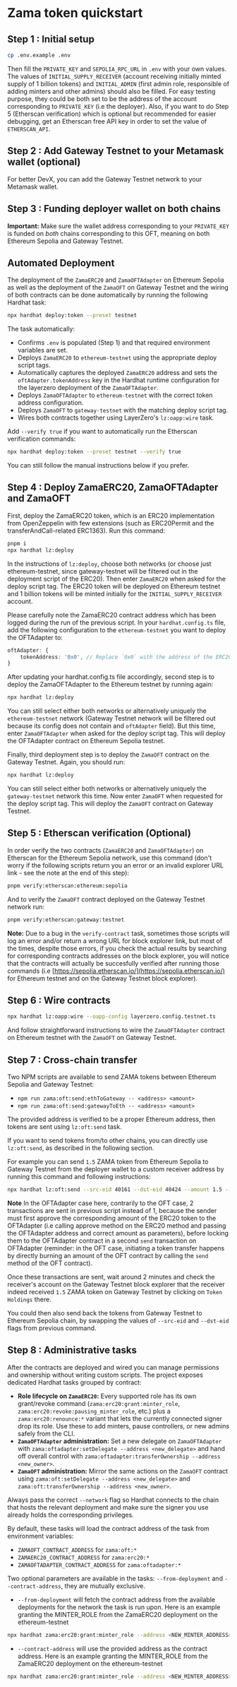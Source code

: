 # Zama token quickstart

## Step 1 : Initial setup

```bash
cp .env.example .env
```

Then fill the `PRIVATE_KEY` and `SEPOLIA_RPC_URL` in `.env` with your own values.
The values of `INITIAL_SUPPLY_RECEIVER` (account receiving initially minted supply of 1 billion tokens) and `INITIAL_ADMIN` (first admin role, responsible of adding minters and other admins) should also be filled. For easy testing purpose, they could be both set to be the address of the account corresponding to `PRIVATE_KEY` (i.e the deployer).
Also, if you want to do Step 5 (Etherscan verification) which is optional but recommended for easier debugging, get an Etherscan free API key in order to set the value of `ETHERSCAN_API`.

## Step 2 : Add Gateway Testnet to your Metamask wallet (optional)

For better DevX, you can add the Gateway Testnet network to your Metamask wallet.

## Step 3 : Funding deployer wallet on both chains

**Important:** Make sure the wallet address corresponding to your `PRIVATE_KEY` is funded on _both_ chains corresponding to this OFT, meaning on both Ethereum Sepolia and Gateway Testnet.

## Automated Deployment

The deployment of the `ZamaERC20` and `ZamaOFTAdapter` on Ethereum Sepolia as well as the deployment of the `ZamaOFT` on Gateway Testnet and the wiring of both contracts can be done automatically by running the following Hardhat task:

```bash
npx hardhat deploy:token --preset testnet
```

The task automatically:

- Confirms `.env` is populated (Step 1) and that required environment variables are set.
- Deploys `ZamaERC20` to `ethereum-testnet` using the appropriate deploy script tags.
- Automatically captures the deployed `ZamaERC20` address and sets the `oftAdapter.tokenAddress` key in the Hardhat runtime configuration for the layerzero deployment of the `ZamaOFTAdapter`.
- Deploys `ZamaOFTAdapter` to `ethereum-testnet` with the correct token address configuration.
- Deploys `ZamaOFT` to `gateway-testnet` with the matching deploy script tag.
- Wires both contracts together using LayerZero's `lz:oapp:wire` task.

Add `--verify true` if you want to automatically run the Etherscan verification commands:

```bash
npx hardhat deploy:token --preset testnet --verify true
```

You can still follow the manual instructions below if you prefer.

## Step 4 : Deploy ZamaERC20, ZamaOFTAdapter and ZamaOFT

First, deploy the ZamaERC20 token, which is an ERC20 implementation from OpenZeppelin with few extensions (such as ERC20Permit and the transferAndCall-related ERC1363). Run this command:

```bash
pnpm i
npx hardhat lz:deploy
```

In the instructions of `lz:deploy`, choose both networks (or choose just ethereum-testnet, since gateway-testnet will be filtered out in the deployment script of the ERC20). Then enter `ZamaERC20` when asked for the deploy script tag. The ERC20 token will be deployed on Ethereum testnet and 1 billion tokens will be minted initially for the `INITIAL_SUPPLY_RECEIVER` account.

Please carefully note the ZamaERC20 contract address which has been logged during the run of the previous script. In your `hardhat.config.ts` file, add the following configuration to the `ethereum-testnet` you want to deploy the OFTAdapter to:

```typescript
oftAdapter: {
    tokenAddress: '0x0', // Replace `0x0` with the address of the ERC20 token you want to adapt to the OFT functionality.
}
```

After updating your hardhat.config.ts file accordingly, second step is to deploy the ZamaOFTAdapter to the Ethereum testnet by running again:

```bash
npx hardhat lz:deploy
```

You can still select either both networks or alternatively uniquely the `ethereum-testnet` network (Gateway Testnet network will be filtered out because its config does not contain and `oftAdapter` field). But this time, enter `ZamaOFTAdapter` when asked for the deploy script tag. This will deploy the OFTAdapter contract on Ethereum Sepolia testnet.

Finally, third deployment step is to deploy the `ZamaOFT` contract on the Gateway Testnet. Again, you should run:

```bash
npx hardhat lz:deploy
```

You can still select either both networks or alternatively uniquely the `gateway-testnet` network this time. Now enter `ZamaOFT` when requested for the deploy script tag. This will deploy the `ZamaOFT` contract on Gateway Testnet.

## Step 5 : Etherscan verification (Optional)

In order verify the two contracts (`ZamaERC20` and `ZamaOFTAdapter`) on Etherscan for the Ethereum Sepolia network, use this command (don't worry if the following scripts return you an error or an invalid explorer URL link - see the note at the end of this step):

```bash
pnpm verify:etherscan:ethereum:sepolia
```

And to verify the `ZamaOFT` contract deployed on the Gateway Testnet network run:

```bash
pnpm verify:etherscan:gateway:testnet
```

**Note:** Due to a bug in the `verify-contract` task, sometimes those scripts will log an error and/or return a wrong URL for block explorer link, but most of the times, despite those errors, if you check the actual results by searching for corresponding contracts addresses on the block explorer, you will notice that the contracts will actually be succesfully verified after running those commands (i.e [https://sepolia.etherscan.io/](https://sepolia.etherscan.io/) for Ethereum testnet and on the Gateway Testnet block explorer).

## Step 6 : Wire contracts

```bash
npx hardhat lz:oapp:wire --oapp-config layerzero.config.testnet.ts
```

And follow straightforward instructions to wire the `ZamaOFTAdapter` contract on Ethereum testnet with the `ZamaOFT` on Gateway Testnet.

## Step 7 : Cross-chain transfer

Two NPM scripts are available to send ZAMA tokens between Ethereum Sepolia and Gateway Testnet:

- `npm run zama:oft:send:ethToGateway -- <address> <amount>`
- `npm run zama:oft:send:gatewayToEth -- <address> <amount>`

The provided address is verified to be a proper Ethereum address, then tokens are sent using `lz:oft:send` task.

If you want to send tokens from/to other chains, you can directly use `lz:oft:send`, as described in the following section.

For example you can send `1.5` ZAMA token from Ethereum Sepolia to Gateway Testnet from the deployer wallet to a custom receiver address by running this command and following instructions:

```bash
npx hardhat lz:oft:send --src-eid 40161 --dst-eid 40424 --amount 1.5 --to <RECEIVER_ADDRESS>
```

**Note** In the OFTAdapter case here, contrarily to the OFT case, 2 transactions are sent in previous script instead of 1, because the sender must first approve the corresponding amount of the ERC20 token to the OFTAdapter (i.e calling approve method on the ERC20 method and passing the OFTAdapter address and correct amount as parameters), before locking them to the OFTAdapter contract in a second `send` transaction on OFTAdapter (reminder: in the OFT case, initiating a token transfer happens by directly burning an amount of the OFT contract by calling the `send` method of the OFT contract).

Once these transactions are sent, wait around 2 minutes and check the receiver's account on the Gateway Testnet block explorer that the receiver indeed received `1.5` ZAMA token on Gateway Testnet by clicking on `Token Holdings` there.

You could then also send back the tokens from Gateway Testnet to Ethereum Sepolia chain, by swapping the values of `--src-eid` and `--dst-eid` flags from previous command.

## Step 8 : Administrative tasks

After the contracts are deployed and wired you can manage permissions and ownership without writing custom scripts. The project exposes dedicated Hardhat tasks grouped by contract:

- **Role lifecycle on `ZamaERC20`:** Every supported role has its own grant/revoke command (`zama:erc20:grant:minter_role`, `zama:erc20:revoke:pausing_minter_role`, etc.) plus a `zama:erc20:renounce:*` variant that lets the currently connected signer drop its role. Use these to add minters, pause controllers, or new admins safely from the CLI.
- **`ZamaOFTAdapter` administration:** Set a new delegate on `ZamaOFTAdapter` with `zama:oftadapter:setDelegate --address <new_delegate>` and hand off overall control with `zama:oftadapter:transferOwnership --address <new_owner>`.
- **`ZamaOFT` administration:** Mirror the same actions on the `ZamaOFT` contract using `zama:oft:setDelegate --address <new_delegate>` and `zama:oft:transferOwnership --address <new_owner>`.

Always pass the correct `--network` flag so Hardhat connects to the chain that hosts the relevant deployment and make sure the signer you use already holds the corresponding privileges.

By default, these tasks will load the contract address of the task from environment variables:

- `ZAMAOFT_CONTRACT_ADDRESS` for `zama:oft:*`
- `ZAMAERC20_CONTRACT_ADDRESS` for `zama:erc20:*`
- `ZAMAOFTADAPTER_CONTRACT_ADDRESS` for `zama:oftadapter:*`

Two optional parameters are available in the tasks: `--from-deployment` and `--contract-address`, they are mutually exclusive.

- `--from-deployment` will fetch the contract address from the available deployments for the network the task is run upon.
  Here is an example granting the MINTER_ROLE from the ZamaERC20 deployment on the ethereum-testnet

```bash
npx hardhat zama:erc20:grant:minter_role --address <NEW_MINTER_ADDRESS> --from-deployment true --network ethereum-testnet
```

- `--contract-address` will use the provided address as the contract address.
  Here is an example granting the MINTER_ROLE from the ZamaERC20 deployment on the ethereum-testnet

```bash
npx hardhat zama:erc20:grant:minter_role --address <NEW_MINTER_ADDRESS> --contract-address <ZAMAERC20_CONTRACT_ADDRESS>  --network ethereum-testnet
```
